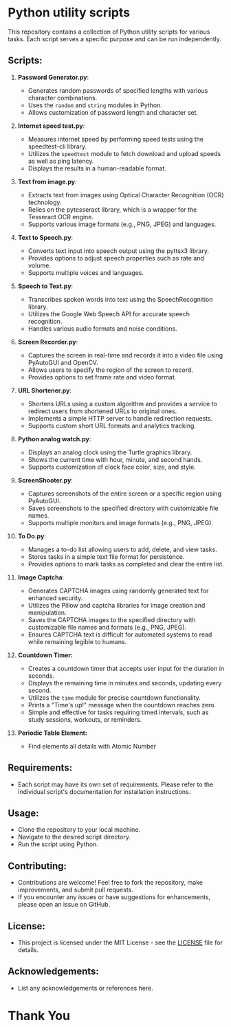 # Python utility scripts

This repository contains a collection of Python utility scripts for various tasks. Each script serves a specific purpose and can be run independently.

## Scripts:

1. **Password Generator.py**:
   - Generates random passwords of specified lengths with various character combinations.
   - Uses the `random` and `string` modules in Python.
   - Allows customization of password length and character set.

2. **Internet speed test.py**:
   - Measures internet speed by performing speed tests using the speedtest-cli library.
   - Utilizes the `speedtest` module to fetch download and upload speeds as well as ping latency.
   - Displays the results in a human-readable format.

3. **Text from image.py**:
   - Extracts text from images using Optical Character Recognition (OCR) technology.
   - Relies on the pytesseract library, which is a wrapper for the Tesseract OCR engine.
   - Supports various image formats (e.g., PNG, JPEG) and languages.

4. **Text to Speech.py**:
   - Converts text input into speech output using the pyttsx3 library.
   - Provides options to adjust speech properties such as rate and volume.
   - Supports multiple voices and languages.

5. **Speech to Text.py**:
   - Transcribes spoken words into text using the SpeechRecognition library.
   - Utilizes the Google Web Speech API for accurate speech recognition.
   - Handles various audio formats and noise conditions.

6. **Screen Recorder.py**:
   - Captures the screen in real-time and records it into a video file using PyAutoGUI and OpenCV.
   - Allows users to specify the region of the screen to record.
   - Provides options to set frame rate and video format.

7. **URL Shortener.py**:
   - Shortens URLs using a custom algorithm and provides a service to redirect users from shortened URLs to original ones.
   - Implements a simple HTTP server to handle redirection requests.
   - Supports custom short URL formats and analytics tracking.

8. **Python analog watch.py**:
   - Displays an analog clock using the Turtle graphics library.
   - Shows the current time with hour, minute, and second hands.
   - Supports customization of clock face color, size, and style.

9. **ScreenShooter.py**:
   - Captures screenshots of the entire screen or a specific region using PyAutoGUI.
   - Saves screenshots to the specified directory with customizable file names.
   - Supports multiple monitors and image formats (e.g., PNG, JPEG).

10. **To Do.py**:
    - Manages a to-do list allowing users to add, delete, and view tasks.
    - Stores tasks in a simple text file format for persistence.
    - Provides options to mark tasks as completed and clear the entire list.

11. **Image Captcha**:

      - Generates CAPTCHA images using randomly generated text for enhanced security.
      - Utilizes the Pillow and captcha libraries for image creation and manipulation.
      - Saves the CAPTCHA images to the specified directory with customizable file names and formats (e.g., PNG, JPEG).
      - Ensures CAPTCHA text is difficult for automated systems to read while remaining legible to humans.
   
12. **Countdown Timer:**
      - Creates a countdown timer that accepts user input for the duration in seconds.
      - Displays the remaining time in minutes and seconds, updating every second.
      - Utilizes the `time` module for precise countdown functionality.
      - Prints a "Time's up!" message when the countdown reaches zero.
      - Simple and effective for tasks requiring timed intervals, such as study sessions, workouts, or reminders.
   
13. **Periodic Table Element:**
       - Find elements all details with Atomic Number

## Requirements:
- Each script may have its own set of requirements. Please refer to the individual script's documentation for installation instructions.

## Usage:
- Clone the repository to your local machine.
- Navigate to the desired script directory.
- Run the script using Python.

## Contributing:
- Contributions are welcome! Feel free to fork the repository, make improvements, and submit pull requests.
- If you encounter any issues or have suggestions for enhancements, please open an issue on GitHub.

## License:
- This project is licensed under the MIT License - see the [LICENSE](LICENSE) file for details.

## Acknowledgements:
- List any acknowledgements or references here.

# Thank You
